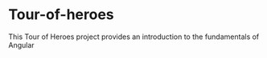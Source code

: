 # Tour-of-heroes
This Tour of Heroes project provides an introduction to the fundamentals of Angular
